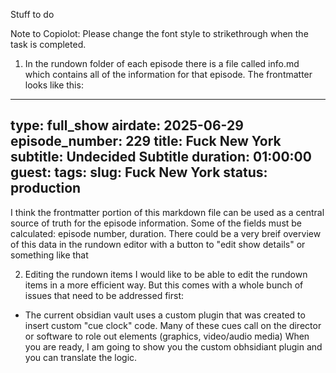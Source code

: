 Stuff to do

Note to Copiolot: Please change the font style to strikethrough when the task is completed.

1. In the rundown folder of each episode there is a file called info.md which contains all of the information for that episode. The frontmatter looks like this:
---
type: full_show
airdate: 2025-06-29
episode_number: 229
title: Fuck New York
subtitle: Undecided Subtitle
duration: 01:00:00
guest: 
tags: 
slug: Fuck New York
status: production
---
I think the frontmatter portion of this markdown file can be used as a central source of truth for the episode information.  Some of the fields must be calculated: episode number, duration.  There could be a very breif overview of this data in the rundown editor with a button to "edit show details" or something like that  




2. Editing the rundown items
I would like to be able to edit the rundown items in a more efficient way. But this comes with a whole bunch of issues that need to be addressed first:
  - The current obsidian vault uses a custom plugin that was created to insert custom "cue clock" code.  Many of these cues call on the director or software to role out elements (graphics, video/audio media)  When you are ready, I am going to show you the custom obhsidiant plugin and you can translate the logic. 
